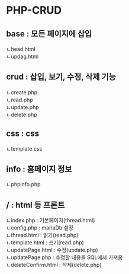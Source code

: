 # PHP-CRUD

## base : 모든 페이지에 삽입    
ㄴhead.html  
ㄴupdag.html  

## crud : 삽입, 보기, 수정, 삭제 기능  
ㄴcreate.php  
ㄴread.php  
ㄴupdate.php  
ㄴdelete.php  

## css : css
ㄴtemplate.css  

## info : 홈페이지 정보  
ㄴphpinfo.php  

## / : html 등 프론트  
ㄴindex.php : 기본페이지(thread.html)  
ㄴconfig.php : mariaDb 설정  
ㄴthread.html : 읽기(read.php)  
ㄴtemplate.html : 쓰기(read.php)  
ㄴupdatePage.html : 수정(update.php)  
ㄴupdatePage.php  : 수정할 내용을 SQL에서 가져옴  
ㄴdeleteConfirm.html : 삭제(delete.php)   
